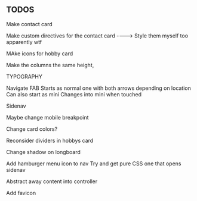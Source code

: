 TODOS
-----------
Make contact card

Make custom directives for the contact card
----> Style them myself too apparently wtf

MAke icons for hobby card

Make the columns the same height,

TYPOGRAPHY

Navigate FAB
Starts as normal one with both arrows depending on location
Can also start as mini
Changes into mini when touched

Sidenav

Maybe change mobile breakpoint

Change card colors?

Reconsider dividers in hobbys card

Change shadow on longboard

Add hamburger menu icon to nav
Try and get pure CSS one that opens sidenav

Abstract away content into controller

Add favicon

